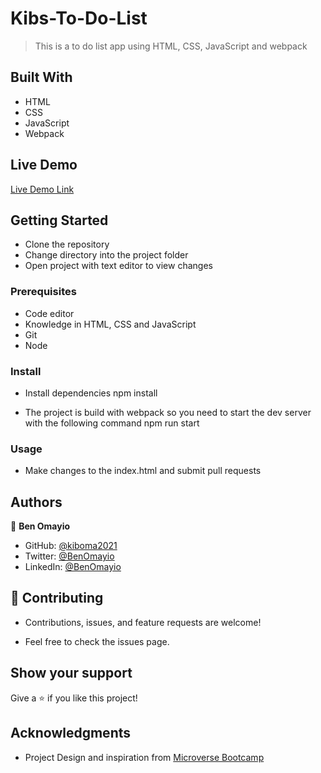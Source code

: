 # Kibs-To-Do-List

> This is a to do list app using HTML, CSS, JavaScript and webpack

## Built With

- HTML
- CSS
- JavaScript
- Webpack

## Live Demo

[Live Demo Link](https://kiboma2021.github.io/Kibs-To-Do-List/dist/)

## Getting Started

- Clone the repository
- Change directory into the project folder
- Open project with text editor to view changes

### Prerequisites
- Code editor
- Knowledge in HTML, CSS and JavaScript
- Git
- Node

### Install
- Install dependencies npm install

- The project is build with webpack so you need to start the dev server with the following command npm run start

### Usage
- Make changes to the index.html and submit pull requests

## Authors

👤 **Ben Omayio**

- GitHub: [@kiboma2021](https://github.com/kiboma2021)
- Twitter: [@BenOmayio](https://twitter.com/omayiobenj)
- LinkedIn: [@BenOmayio](https://www.linkedin.com/in/ben-omayio-74622469/)


## 🤝 Contributing

- Contributions, issues, and feature requests are welcome!

- Feel free to check the issues page.

## Show your support

Give a ⭐️ if you like this project!

## Acknowledgments

- Project Design and inspiration from [Microverse Bootcamp](https://www.microverse.org)
